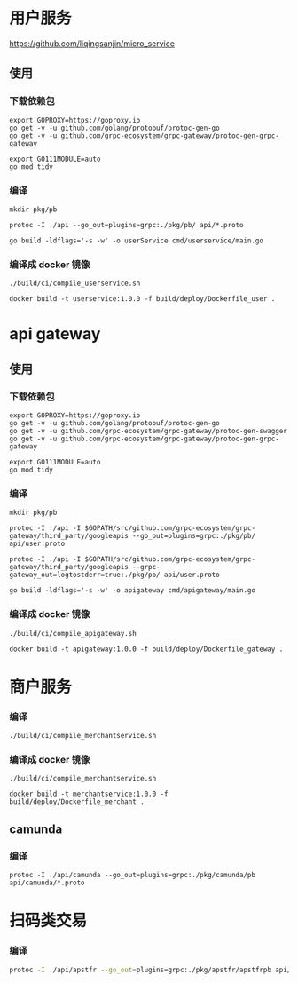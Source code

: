 # 用户服务
https://github.com/liqingsanjin/micro_service
## 使用
### 下载依赖包
```
export GOPROXY=https://goproxy.io
go get -v -u github.com/golang/protobuf/protoc-gen-go
go get -v -u github.com/grpc-ecosystem/grpc-gateway/protoc-gen-grpc-gateway

export GO111MODULE=auto
go mod tidy
```
### 编译
```
mkdir pkg/pb

protoc -I ./api --go_out=plugins=grpc:./pkg/pb/ api/*.proto

go build -ldflags='-s -w' -o userService cmd/userservice/main.go
```
### 编译成 docker 镜像
```
./build/ci/compile_userservice.sh

docker build -t userservice:1.0.0 -f build/deploy/Dockerfile_user .
```


# api gateway

## 使用
### 下载依赖包
```
export GOPROXY=https://goproxy.io
go get -v -u github.com/golang/protobuf/protoc-gen-go
go get -v -u github.com/grpc-ecosystem/grpc-gateway/protoc-gen-swagger
go get -v -u github.com/grpc-ecosystem/grpc-gateway/protoc-gen-grpc-gateway

export GO111MODULE=auto
go mod tidy
```

### 编译
```
mkdir pkg/pb

protoc -I ./api -I $GOPATH/src/github.com/grpc-ecosystem/grpc-gateway/third_party/googleapis --go_out=plugins=grpc:./pkg/pb/ api/user.proto
 
protoc -I ./api -I $GOPATH/src/github.com/grpc-ecosystem/grpc-gateway/third_party/googleapis --grpc-gateway_out=logtostderr=true:./pkg/pb/ api/user.proto

go build -ldflags='-s -w' -o apigateway cmd/apigateway/main.go
```
### 编译成 docker 镜像
```
./build/ci/compile_apigateway.sh

docker build -t apigateway:1.0.0 -f build/deploy/Dockerfile_gateway .
```

# 商户服务
### 编译
```
./build/ci/compile_merchantservice.sh
```
### 编译成 docker 镜像
```
./build/ci/compile_merchantservice.sh

docker build -t merchantservice:1.0.0 -f build/deploy/Dockerfile_merchant .
```

## camunda
### 编译
```
protoc -I ./api/camunda --go_out=plugins=grpc:./pkg/camunda/pb api/camunda/*.proto
```

# 扫码类交易
### 编译
```bash
protoc -I ./api/apstfr --go_out=plugins=grpc:./pkg/apstfr/apstfrpb api/apstfr/*.proto
```

